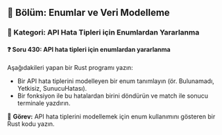 ## 📘 Bölüm: Enumlar ve Veri Modelleme
### 🔹 Kategori: API Hata Tipleri için Enumlardan Yararlanma
#### ❓ Soru 430: API hata tipleri için enumlardan yararlanma

Aşağıdakileri yapan bir Rust programı yazın:

- Bir API hata tiplerini modelleyen bir enum tanımlayın (ör. Bulunamadı, Yetkisiz, SunucuHatası).
- Bir fonksiyon ile bu hatalardan birini döndürün ve match ile sonucu terminale yazdırın.

🔧 **Görev:** API hata tiplerini modellemek için enum kullanımını gösteren bir Rust kodu yazın.
